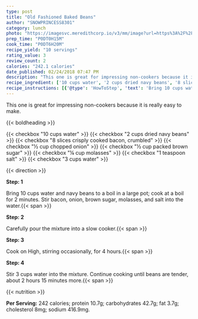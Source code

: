 ```yaml
---
type: post
title: "Old Fashioned Baked Beans"
author: "SNOWPRINCESS8301"
category: lunch
photo: "https://imagesvc.meredithcorp.io/v3/mm/image?url=https%3A%2F%2Fimages.media-allrecipes.com%2Fuserphotos%2F2300621.jpg"
prep_time: "P0DT0H15M"
cook_time: "P0DT6H20M"
recipe_yield: "10 servings"
rating_value: 3
review_count: 2
calories: "242.1 calories"
date_published: 02/24/2018 07:47 PM
description: "This one is great for impressing non-cookers because it is really easy to make."
recipe_ingredient: ['10 cups water', '2 cups dried navy beans', '8 slices crisply cooked bacon, crumbled', '½ cup chopped onion', '½ cup packed brown sugar', '¼ cup molasses', '1 teaspoon salt', '3 cups water']
recipe_instructions: [{'@type': 'HowToStep', 'text': 'Bring 10 cups water and navy beans to a boil in a large pot; cook at a boil for 2 minutes. Stir bacon, onion, brown sugar, molasses, and salt into the water.\n'}, {'@type': 'HowToStep', 'text': 'Carefully pour the mixture into a slow cooker.\n'}, {'@type': 'HowToStep', 'text': 'Cook on High, stirring occasionally, for 4 hours.\n'}, {'@type': 'HowToStep', 'text': 'Stir 3 cups water into the mixture. Continue cooking until beans are tender, about 2 hours 15 minutes more.\n'}]
---
```


This one is great for impressing non-cookers because it is really easy to make. 

{{< boldheading >}}

{{< checkbox "10 cups water" >}}
{{< checkbox "2 cups dried navy beans" >}}
{{< checkbox "8 slices crisply cooked bacon, crumbled" >}}
{{< checkbox "½ cup chopped onion" >}}
{{< checkbox "½ cup packed brown sugar" >}}
{{< checkbox "¼ cup molasses" >}}
{{< checkbox "1 teaspoon salt" >}}
{{< checkbox "3 cups water" >}}


{{< direction >}}

**Step: 1**

Bring 10 cups water and navy beans to a boil in a large pot; cook at a boil for 2 minutes. Stir bacon, onion, brown sugar, molasses, and salt into the water.{{< span >}}

**Step: 2**

Carefully pour the mixture into a slow cooker.{{< span >}}

**Step: 3**

Cook on High, stirring occasionally, for 4 hours.{{< span >}}

**Step: 4**

Stir 3 cups water into the mixture. Continue cooking until beans are tender, about 2 hours 15 minutes more.{{< span >}}

{{< nutrition >}}

**Per Serving:** 242 calories; protein 10.7g; carbohydrates 42.7g; fat 3.7g; cholesterol 8mg; sodium 416.9mg.